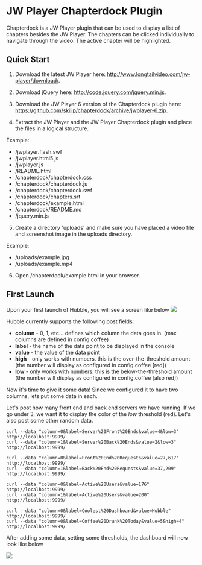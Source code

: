 JW Player Chapterdock Plugin
============================

Chapterdock is a JW Player plugin that can be used to display a list of chapters besides the JW Player. The chapters can be clicked individually to navigate through the video. The active chapter will be highlighted.

Quick Start
-----------

1) Download the latest JW Player here: http://www.longtailvideo.com/jw-player/download/.

2) Download jQuery here: http://code.jquery.com/jquery.min.js.

3) Download the JW Player 6 version of the Chapterdock plugin here: https://github.com/skilip/chapterdock/archive/jwplayer-6.zip.

4) Extract the JW Player and the JW Player Chapterdock plugin and place the files in a logical structure.

Example: 
  * /jwplayer.flash.swf
  * /jwplayer.html5.js
  * /jwplayer.js
  * /README.html
  * /chapterdock/chapterdock.css
  * /chapterdock/chapterdock.js
  * /chapterdock/chapterdock.swf
  * /chapterdock/chapters.srt
  * /chapterdock/example.html
  * /chapterdock/README.md
  * /jquery.min.js

5) Create a directory 'uploads' and make sure you have placed a video file and screenshot image in the uploads directory.

Example:
  * /uploads/example.jpg
  * /uploads/example.mp4

6) Open /chapterdock/example.html in your browser.


First Launch
------------

Upon your first launch of Hubble, you will see a screen like below
<img src="https://raw.github.com/jaymedavis/hubble/master/screenshots/empty-dashboard.png" />

Hubble currently supports the following post fields:
* **column** - 0, 1, etc... defines which column the data goes in. (max columns are defined in config.coffee)
* **label**  - the name of the data point to be displayed in the console
* **value**  - the value of the data point
* **high**   - only works with numbers. this is the over-the-threshold amount (the number will display as configured in config.coffee [red])
* **low**    - only works with numbers. this is the below-the-threshold amount (the number will display as configured in config.coffee [also red])

Now it's time to give it some data! Since we configured it to have two columns, lets put some data in each. 

Let's post how many front end and back end servers we have running. If we go under 3, we want it to display the color of the _low_ threshold (red). Let's also post some other random data.

```
curl --data "column=0&label=Server%20Front%20Ends&value=4&low=3" http://localhost:9999/ 
curl --data "column=1&label=Server%20Back%20Ends&value=2&low=3"  http://localhost:9999/

curl --data "column=0&label=Front%20End%20Requests&value=27,617" http://localhost:9999/ 
curl --data "column=1&label=Back%20End%20Requests&value=37,209"  http://localhost:9999/ 

curl --data "column=0&label=Active%20Users&value=176" http://localhost:9999/
curl --data "column=1&label=Active%20Users&value=200" http://localhost:9999/

curl --data "column=0&label=Coolest%20Dashboard&value=Hubble"  http://localhost:9999/
curl --data "column=0&label=Coffee%20Drank%20Today&value=5&high=4" http://localhost:9999/
```
After adding some data, setting some thresholds, the dashboard will now look like below

<img src="https://raw.github.com/jaymedavis/hubble/master/screenshots/somedata-dashboard.png" />
